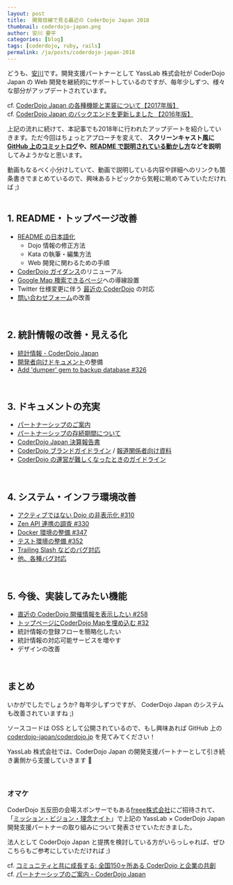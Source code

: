 ```yaml
---
layout: post
title:  開発目線で見る最近の CoderDojo Japan 2018
thumbnail: coderdojo-japan.png
author: 安川 要平
categories: [blog]
tags: [coderdojo, ruby, rails]
permalink: /ja/posts/coderdojo-japan-2018
---
```


どうも、[安川](https://twitter.com/yasulab)です。開発支援パートナーとして YassLab 株式会社が CoderDojo Japan の Web 開発を継続的にサポートしているのですが、毎年少しずつ、様々な部分がアップデートされています。

cf. [CoderDojo Japan の各種機能と実装について【2017年版】](https://qiita.com/yasulab/items/1d12e6b295c0a9e577f1)   
cf. [CoderDojo Japan のバックエンドを更新しました 【2016年版】](https://coderdojo.jp/news/2016/12/12/new-backend)

上記の流れに続けて、本記事でも2018年に行われたアップデートを紹介していきます。ただ今回はちょっとアプローチを変えて、 **スクリーンキャスト風に [GitHub 上のコミットログ](https://github.com/coderdojo-japan/coderdojo.jp/commits/master)や、[README で説明されている動かし方](https://github.com/coderdojo-japan/coderdojo.jp#readme)などを説明** してみようかなと思います。

動画もなるべく小分けしていて、動画で説明している内容や詳細へのリンクも箇条書きでまとめているので、興味あるトピックから気軽に眺めてみていただければ ;) 
<br><br>

## 1. README・トップページ改善

- [README の日本語化](https://github.com/coderdojo-japan/coderdojo.jp/commit/6e459fa1e9c322fbafa77cd293c3e2276dbe4b1f)
   - Dojo 情報の修正方法
   - Kata の執筆・編集方法
   - Web 開発に関わるための手順
- [CoderDojo ガイダンス](https://coderdojo.jp/#welcome)のリニューアル
- [Google Map 検索できるページ](https://zen.coderdojo.com/find)への導線設置
- Twitter 仕様変更に伴う [最近の CoderDojo](https://coderdojo.jp/#timeline) の対応
- [問い合わせフォーム](https://coderdojo.jp/#contact)の改善

<br>

## 2. 統計情報の改善・見える化

- [統計情報 - CoderDojo Japan](https://coderdojo.jp/stats)
- [開発者向けドキュメント](https://github.com/coderdojo-japan/coderdojo.jp/blob/master/docs/how-to-add-dojo.md)の整備
- [Add 'dumper' gem to backup database #326](https://github.com/coderdojo-japan/coderdojo.jp/pull/326)

<br>

## 3. ドキュメントの充実

- [パートナーシップのご案内](https://coderdojo.jp/docs/about-partnership)
- [パートナーシップの存続期間について](https://coderdojo.jp/docs/term-of-partnership)
- [CoderDojo Japan 決算報告書](https://coderdojo.jp/financial-report)
- [CoderDojo ブランドガイドライン](https://coderdojo.jp/docs/brand-guidelines) / [報道関係者向け資料
](https://coderdojo.jp/docs/for-press)
- [CoderDojo の運営が難しくなったときのガイドライン](https://coderdojo.jp/docs/how-to-suspend-your-dojo)

<br>

## 4. システム・インフラ環境改善

- [アクティブではない Dojo の非表示化 #310](https://github.com/coderdojo-japan/coderdojo.jp/issues/310)
- [Zen API 連携の調査 #330](https://github.com/coderdojo-japan/coderdojo.jp/issues/330)
- [Docker 環境の整備 #347](https://github.com/coderdojo-japan/coderdojo.jp/pull/347)
- [テスト環境の整備 #352](https://github.com/coderdojo-japan/coderdojo.jp/pull/352)
- [Trailing Slash などのバグ対応](https://github.com/coderdojo-japan/coderdojo.jp/issues/290)
- [他、各種バグ対応](https://github.com/coderdojo-japan/coderdojo.jp/issues?q=label%3ABug+is%3Aclosed)

<br>

## 5. 今後、実装してみたい機能

- [直近の CoderDojo 開催情報を表示したい #258](https://github.com/coderdojo-japan/coderdojo.jp/issues/258)
- [トップページにCoderDojo Mapを埋め込む #32](https://github.com/coderdojo-japan/coderdojo.jp/issues/32)
- 統計情報の登録フローを簡略化したい
- 統計情報の対応可能サービスを増やす
- デザインの改善

<br>

## まとめ

いかがでしたでしょうか? 毎年少しずつですが、 CoderDojo Japan のシステムも改善されていますね ;) 

ソースコードは OSS として公開されているので、もし興味あれば GitHub 上の [coderdojo-japan/coderdojo.jp](https://github.com/coderdojo-japan/coderdojo.jp) を見てみてください！

YassLab 株式会社では、CoderDojo Japan の開発支援パートナーとして引き続き裏側から支援していきます 💪

<br>

### オマケ

CoderDojo 五反田の会場スポンサーでもある[freee株式会社](https://www.freee.co.jp/)にご招待されて、「[ミッション・ビジョン・理念ナイト](https://jobs.freee.co.jp/recruitblog/aboutus/freee_club_5/)」で上記の YassLab × CoderDojo Japan 開発支援パートナーの取り組みについて発表させていただきました。

法人として CoderDojo Japan と提携を検討している方がいらっしゃれば、ぜひこちらもご参考にしていただければ ;)

<script async class="speakerdeck-embed" data-id="ba5d69d07474453eaf7e34a8b924851e" data-ratio="1.33333333333333" src="//speakerdeck.com/assets/embed.js"></script>

cf. [コミュニティと共に成長する: 全国150ヶ所ある CoderDojo と企業の共創](https://speakerdeck.com/…/growing-up-together-with-community)   
cf. [パートナーシップのご案内 - CoderDojo Japan](https://coderdojo.jp/docs/about-partnership)
